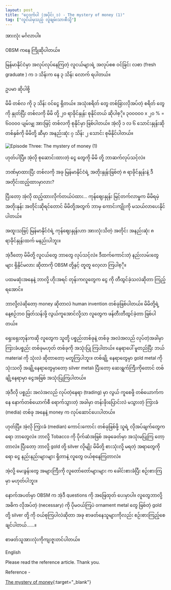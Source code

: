 ```yaml
---
layout: post
title: "ငွေဝင်္ကပါ (အပိုင်း ၁) - The mystery of money (1)"
tag: ["လူငယ်မှသည့် လူချမ်းသားစီသို့"]
---
```


အားလုံး မင်္ဂလာပါ။

OBSM ကနေ ကြိုဆိုပါတယ်။

မြန်မာနိုင်ငံမှာ အလုပ်လုပ်နေကြတဲ့ လူငယ်များရဲ့ အလုပ်စစ ဝင်ခြင်း လစာ (fresh graduate ) က ၁ သိန်းက နေ ၃ သိန်း လောက် ရပါတယ်။

ဥပမာ ဆိုပါစို့

မိမိ တစ်လ ကို ၃ သိန်း ဝင်ငွေ ရှိတယ်။ အသုံးစရိတ် တွေ တစ်ခြားလိုအပ်တဲ့ စရိတ် တွေကို နှုတ်ပြီး တစ်လကို မိမိ တို့ ၂၀ ရာခိုင်နှုန်း စုနိုင်တယ် ဆိုပါစ့ို။
၃၀၀၀၀၀ x ၂၀ % = ၆၀၀၀၀ ပျမ်းမျှ အားဖြင့် တစ်လကို စုနိုင်မှာ ဖြစ်ပါတယ်။
အဲ့လို ၁ လ ၆ သောင်းနှုန်းဆို တစ်နှစ်ကို မိမိတို့ ဆီမှာ အနည်းဆုံး ၇ သိန်း ၂ သောင်း စုမိနိုင်ပါတယ်။

<!-- more -->
<img src="http://drive.google.com/uc?export=view&id=1JeNpQy2MkPtbZ30TIoqHuEH6nXGsWzk5" alt="Episode Three: The mystery of money (1)">

ဟုတ်ပါပြီ။ အဲ့လို စုဆောင်းထားတဲ့ ငွေ တွေကို မိမိ တို့ ဘာဆက်လုပ်သင့်လဲ။

ဘဏ်မှာထားပြီး တစ်လကို အခု မြန်မာနိုင်ငံရဲ့ အတိုးနှုန်းဖြစ်တဲ့ ၈ ရာခိုင်နှုန်းနဲ့ ဒီအတိုင်းထည့်ထားမှာလား?

ပြီးတော့ အဲ့လို ထည့်ထားလိုက်တယ်ပဲထား… ကုန်ဈေးနှုန်း မြင့်တက်လာမှုက မိမိရမဲ့ အတိုးနုန်း အတိုင်းဆိုရင်တောင် မိမိတို့အတွက် ဘာမှ ကောင်းကျိုးကို မသယ်လာပေးနိုင်ပါတယ်။

အထူးသဖြင့် မြန်မာနိုင်ငံရဲ့ ကုန်ဈေးနှုန်းဟာ အားလုံးသိတဲ့ အတိုင်း အနည်းဆုံး ၈ ရာခိုင်နှုန်းထက် မနည်းပါဘူး။

အဲ့ဒီတော့ မိမိတို့ လူငယ်တွေ ဘာတွေ လုပ်သင့်လဲ။ ဒီထက်ကောင်းတဲ့ နည်းလမ်းတွေများ ရှိနိုင်မလား ဆိုတာကို OBSM တို့နှင့် တူတူ လေ့လာ ကြပါစ့ို။

ပထမဆုံးအနေနဲ့ ဘာလို့ ဟိုးအရင် တုန်းကလူတွေက ငွေ ကို တီထွင်ခဲ့သလဲဆိုတာ ကြည့်ရအောင်။

ဘာလို့လဲဆိုတော့ money ဆိုတာလဲ human invention တစ်ခုဖြစ်ပါတယ်။
မိမိတို့ရဲ့ နေ့စဉ်ဘဝ ဖြတ်သန်းဖို့ လွယ်ကူအောင်လို့သာ လူတွေက ဖန်တီးတီထွင်ခဲ့တာ ဖြစ်ပါတယ်။

ရှေးရှေးတုန်းကဆို လူတွေက သူတို့ ပစ္စည်းတစ်ခုနဲ့ တစ်ခု အလဲအလည် လုပ်တဲ့အခါမှာ ကြားခံပစ္စည်း တစ်ခုမဟုတ် တစ်ခုကို အသုံးပြု ကြပါတယ်။
နေရာပေါ် မူတည်ပြီး ဘယ် material ကို သုံးလဲ ဆိုတာတော့ မတူကြပါဘူး။ တစ်ချို့ နေရာတွေမှာ gold metal ကို သုံးသလို အချို့နေရာတွေမှာတော့ silver metal၊
ပြီးတော့ ဆေးရွက်ကြီးကိုတောင် တစ်ချို့နေရာမှာ ငွေအဖြစ် အသုံးပြုကြပါတယ်။

အဲ့ဒီလို ပစ္စည်း အလဲအလည် လုပ်တဲ့နေရာ (trading) မှာ လွယ် ကူစေဖို့ တစ်ယောက်ကနေ နောက်တစ်ယောက်စီ ရောက်သွားတဲ့ အခါမှာ တန်းဖိုးပြောင်းလဲ မသွားတဲ့ ကြားခံ (media) တစ်ခု အနေနဲ့ money က လုပ်ဆောင်ပေးပါတယ်။

ဟုတ်ပြီ။ အဲ့လို ကြားခံ (median) ကောင်းကောင်း တစ်ခုဖြစ်ဖို့ သူရဲ့ လိုအပ်ချက်တွေကရော ဘာတွေလဲ။ ဘာလို့
Tobacco ကို ပိုက်ဆံအဖြစ် အခုခေတ်မှာ အသုံးမပြုကြ တော့တာလဲ။ ပြီးတော့ ဘာလို့ gold တို့ silver လိုမျိုး မိမိတို့ စားသုံးလို့ မရတဲ့ အရာတွေကိုရော ငွေ နည်းနည်းများများ ရှိတာနဲ့ လူတွေ ဝယ်စုနေကြတာလဲ။

အဲ့လို့ မေးခွန်းတွေ အများကြီးကို လူတော်တော်များများ က ခေါင်းစားခံပြီး စဉ်းစားကြမှာ မဟုတ်ပါဘူး။

နောက်အပတ်မှာ OBSM က အဲ့ဒီ questions ကို အဖြေထုတ် ပေးမှာပါ။ လူတွေဘာလို့ အဓိက လိုအပ်တဲ့ (necessary) ကို ပိုမဝယ်ကြပဲ ornament metal တွေ ဖြစ်တဲ့ gold တို့ silver တို့ ကို ဝယ်စုကြပါလဲဆိုတာ အခု စာဖတ်နေသူများကိုလည်း စဉ်းစားကြည့်စေချင်ပါတယ်......။

စာဖတ်သူအားလုံးကိုကျးဇူးတင်ပါတယ်။


English

Please read the reference article. Thank you.

Reference -

[The mystery of money](https://drive.google.com/file/d/1cGWJty0yCohcvRLBCXoWM4E0Ysp5HvJA/view?fbclid=IwAR1oTf2UpuhdrnjWsIxw8G28npWl4vAosYEnee3m591rWXRzQpht2mu__aY){:target="_blank"}
